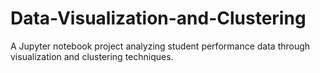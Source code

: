 # Data-Visualization-and-Clustering
A Jupyter notebook project analyzing student performance data through visualization and clustering techniques.
